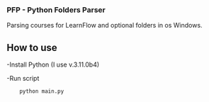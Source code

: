 ### PFP - Python Folders Parser

Parsing courses for LearnFlow and optional folders in os Windows.

## How to use

-Install Python (I use v.3.11.0b4)

-Run script

```
	python main.py
```
